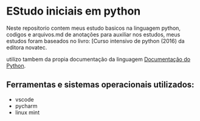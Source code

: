 # EStudo iniciais em python

Neste repositorio contem meus estudo basicos na linguagem python, codigos e arquivos.md de anotações para auxiliar nos estudos, meus estudos foram baseados no livro: [Curso intensivo de python (2016) da editora novatec.

utilizo tambem da propia documentação da linguagem [Documentação do Python](https://docs.python.org/3/).

## Ferramentas e sistemas operacionais utilizados:

*  vscode
*  pycharm
*  linux mint